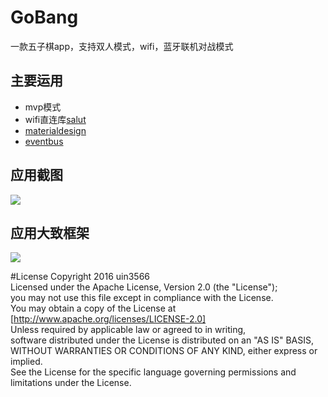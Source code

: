 GoBang
====
一款五子棋app，支持双人模式，wifi，蓝牙联机对战模式

## 主要运用
* mvp模式
* wifi直连库[salut](https://github.com/markrjr/Salut)
* [materialdesign](https://github.com/navasmdc/MaterialDesignLibrary)
* [eventbus](https://github.com/square/otto)

## 应用截图<br>
![](https://github.com/uin3566/GoBang/raw/master/screenshot/screenshot.png)

## 应用大致框架<br>
![](https://github.com/uin3566/GoBang/raw/master/screenshot/frame.png)

#License
Copyright 2016 uin3566<br>
Licensed under the Apache License, Version 2.0 (the "License");<br>
you may not use this file except in compliance with the License.<br>
You may obtain a copy of the License at<br>
[http://www.apache.org/licenses/LICENSE-2.0]<br>
Unless required by applicable law or agreed to in writing,<br>
software distributed under the License is distributed on an "AS IS" BASIS, <br>
WITHOUT WARRANTIES OR CONDITIONS OF ANY KIND, either express or implied.<br> 
See the License for the specific language governing permissions and limitations under the License.<br>
